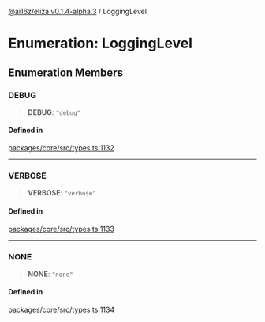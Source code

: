 [@ai16z/eliza v0.1.4-alpha.3](../index.md) / LoggingLevel

# Enumeration: LoggingLevel

## Enumeration Members

### DEBUG

> **DEBUG**: `"debug"`

#### Defined in

[packages/core/src/types.ts:1132](https://github.com/BlueBoxGaming/eliza/blob/main/packages/core/src/types.ts#L1132)

***

### VERBOSE

> **VERBOSE**: `"verbose"`

#### Defined in

[packages/core/src/types.ts:1133](https://github.com/BlueBoxGaming/eliza/blob/main/packages/core/src/types.ts#L1133)

***

### NONE

> **NONE**: `"none"`

#### Defined in

[packages/core/src/types.ts:1134](https://github.com/BlueBoxGaming/eliza/blob/main/packages/core/src/types.ts#L1134)
